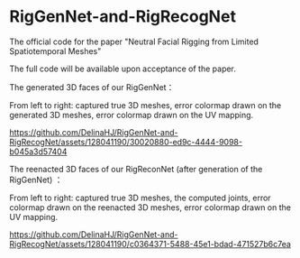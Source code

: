 # RigGenNet-and-RigRecogNet

The official code for the paper "Neutral Facial Rigging from Limited Spatiotemporal Meshes"

The full code will be available upon acceptance of the paper.

The generated 3D faces of our RigGenNet：

From left to right: captured true 3D meshes, error colormap drawn on the generated 3D meshes, error colormap drawn on the UV mapping.

https://github.com/DelinaHJ/RigGenNet-and-RigRecogNet/assets/128041190/30020880-ed9c-4444-9098-b045a3d57404

The reenacted 3D faces of our RigReconNet (after generation of the RigGenNet) ：

From left to right: captured true 3D meshes, the computed joints, error colormap drawn on the reenacted 3D meshes, error colormap drawn on the UV mapping.

https://github.com/DelinaHJ/RigGenNet-and-RigRecogNet/assets/128041190/c0364371-5488-45e1-bdad-471527b6c7ea



